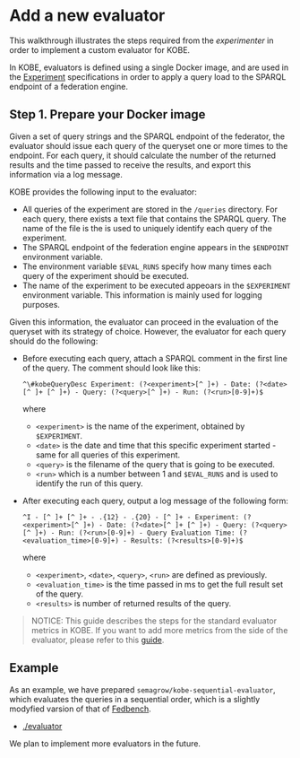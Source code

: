 # Add a new evaluator

This walkthrough illustrates the steps required from the *experimenter*
in order to implement a custom evaluator for KOBE.

In KOBE, evaluators is defined using a single Docker image, and are used
in the [Experiment](../use/create_experiment.md) specifications in order
to apply a query load to the SPARQL endpoint of a federation engine.

## Step 1. Prepare your Docker image

Given a set of query strings and the SPARQL endpoint of the federator,
the evaluator should issue each query of the queryset one or more times
to the endpoint. For each query, it should calculate the number of the
returned results and the time passed to receive the results, and export
this information via a log message. 

KOBE provides the following input to the evaluator:

* All queries of the experiment are stored in the `/queries` directory.
  For each query, there exists a text file that contains the SPARQL
  query. The name of the file is the is used to uniquely identify each
  query of the experiment.
* The SPARQL endpoint of the federation engine appears in the `$ENDPOINT`
  environment variable.
* The environment variable `$EVAL_RUNS` specify how many times each
  query of the experiment should be executed.
* The name of the experiment to be executed appeoars in the `$EXPERIMENT`
  environment variable. This information is mainly used for logging
  purposes.
 
Given this information, the evaluator can proceed in the evaluation of
the queryset with its strategy of choice. However, the evaluator for
each query should do the following:

* Before executing each query, attach a SPARQL comment in the first
  line of the query. The comment should look like this:
  
  ```
  ^\#kobeQueryDesc Experiment: (?<experiment>[^ ]+) - Date: (?<date>[^ ]+ [^ ]+) - Query: (?<query>[^ ]+) - Run: (?<run>[0-9]+)$
  ```
  
  where
    * `<experiment>` is the name of the experiment, obtained by `$EXPERIMENT`.
    * `<date>` is the date and time that this specific experiment started - same
      for all queries of this experiment.
    * `<query>` is the filename of the query that is going to be executed.
    * `<run>`  which is a number between 1 and `$EVAL_RUNS` and is used to
      identify the run of this query.
 
* After executing each query, output a log message of the following form:
  
  ```
  ^I - [^ ]+ [^ ]+ - .{12} - .{20} - [^ ]+ - Experiment: (?<experiment>[^ ]+) - Date: (?<date>[^ ]+ [^ ]+) - Query: (?<query>[^ ]+) - Run: (?<run>[0-9]+) - Query Evaluation Time: (?<evaluation_time>[0-9]+) - Results: (?<results>[0-9]+)$
  ```
  
  where
    * `<experiment>`, `<date>`, `<query>`, `<run>` are defined as previously.
    * `<evaluation_time>` is the time passed in ms to get the full
       result set of the query.
    * `<results>` is number of returned results of the query.
  
> NOTICE: This guide describes the steps for the standard evaluator metrics in
> KOBE. If you want to add more metrics from the side of the evaluator, please
> refer to this [guide](./add_metrics.md).

## Example

As an example, we have prepared `semagrow/kobe-sequential-evaluator`,
which evaluates the queries in a sequential order, which is a slightly modyfied
varsion of that of [Fedbench](https://code.google.com/archive/p/fbench/).

* [./evaluator](https://github.com/semagrow/kobe/tree/devel/evaluator)

We plan to implement more evaluators in the future.
